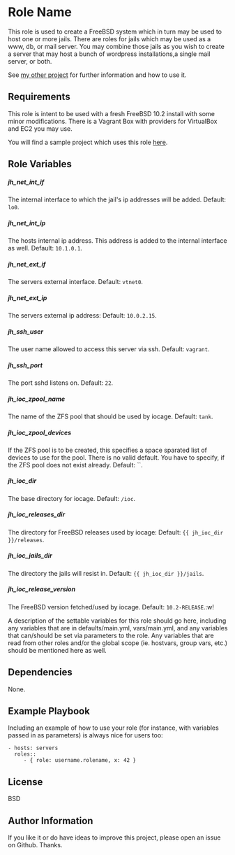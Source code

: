 Role Name
=========

This role is used to create a FreeBSD system which in turn may be used to host one or more jails.
There are roles for jails which may be used as a www, db, or mail server. You may combine those jails as you wish to create a server that may host a bunch of wordpress installations,a single mail server, or both.

See [my other project](https://github.com/JoergFiedler/freebsd-ansible-demo) for further information and how to use it.

Requirements
------------

This role is intent to be used with a fresh FreeBSD 10.2 install with some minor modifications. There is a Vagrant Box with providers for VirtualBox and EC2 you may use.

You will find a sample project which uses this role [here](https://github.com/JoergFiedler/freebsd-ansible-demo).

Role Variables
--------------

##### jh_net_int_if

The internal interface to which the jail's ip addresses will be added. Default: `lo0`.

##### jh_net_int_ip

The hosts internal ip address. This address is added to the internal interface as well. Default: `10.1.0.1`.

##### jh_net_ext_if

The servers external interface. Default: `vtnet0`.

##### jh_net_ext_ip

The servers external ip address: Default: `10.0.2.15`.

##### jh_ssh_user

The user name allowed to access this server via ssh. Default: `vagrant`.

##### jh_ssh_port

The port sshd listens on. Default: `22`.

##### jh_ioc_zpool_name

The name of the ZFS pool that should be used by iocage. Default: `tank`.

##### jh_ioc_zpool_devices

If the ZFS pool is to be created, this specifies a space sparated list of devices to use for the pool. There is no valid default. You have to specify, if the ZFS pool does not exist already. Default: ``.

##### jh_ioc_dir

The base directory for iocage. Default: `/ioc`.

##### jh_ioc_releases_dir

The directory for FreeBSD releases used by iocage: Default: `{{ jh_ioc_dir }}/releases`.

##### jh_ioc_jails_dir

The directory the jails will resist in. Default: `{{ jh_ioc_dir }}/jails`.

##### jh_ioc_release_version

The FreeBSD version fetched/used by iocage. Default: `10.2-RELEASE`.:w!


A description of the settable variables for this role should go here, including any variables that are in defaults/main.yml, vars/main.yml, and any variables that can/should be set via parameters to the role. Any variables that are read from other roles and/or the global scope (ie. hostvars, group vars, etc.) should be mentioned here as well.

Dependencies
------------

None.

Example Playbook
----------------

Including an example of how to use your role (for instance, with variables passed in as parameters) is always nice for users too:

    - hosts: servers
      roles::
         - { role: username.rolename, x: 42 }

License
-------

BSD

Author Information
------------------

If you like it or do have ideas to improve this project, please open an issue on Github. Thanks.
